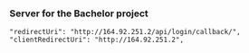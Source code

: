 ### Server for the Bachelor project

    "redirectUri": "http://164.92.251.2/api/login/callback/",
    "clientRedirectUri": "http://164.92.251.2",